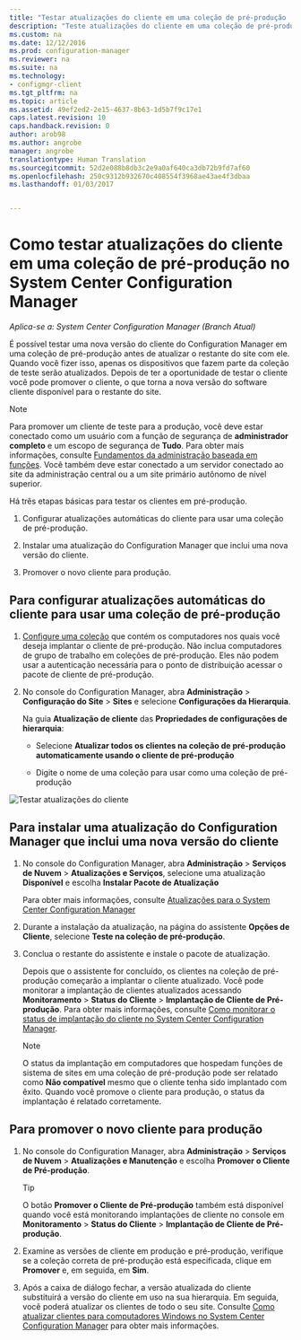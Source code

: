```yaml
---
title: "Testar atualizações do cliente em uma coleção de pré-produção | Microsoft Docs"
description: "Teste atualizações do cliente em uma coleção de pré-produção no System Center Configuration Manager."
ms.custom: na
ms.date: 12/12/2016
ms.prod: configuration-manager
ms.reviewer: na
ms.suite: na
ms.technology:
- configmgr-client
ms.tgt_pltfrm: na
ms.topic: article
ms.assetid: 49ef2ed2-2e15-4637-8b63-1d5b7f9c17e1
caps.latest.revision: 10
caps.handback.revision: 0
author: arob98
ms.author: angrobe
manager: angrobe
translationtype: Human Translation
ms.sourcegitcommit: 52d2e088b8db3c2e9a0af640ca3db72b9fd7af60
ms.openlocfilehash: 250c9312b932670c408554f3968ae43ae4f3dbaa
ms.lasthandoff: 01/03/2017


---
```

# <a name="how-to-test-client-upgrades-in-a-pre-production-collection-in-system-center-configuration-manager"></a>Como testar atualizações do cliente em uma coleção de pré-produção no System Center Configuration Manager

*Aplica-se a: System Center Configuration Manager (Branch Atual)*

É possível testar uma nova versão do cliente do Configuration Manager em uma coleção de pré-produção antes de atualizar o restante do site com ele.  Quando você fizer isso, apenas os dispositivos que fazem parte da coleção de teste serão atualizados. Depois de ter a oportunidade de testar o cliente você pode promover o cliente, o que torna a nova versão do software cliente disponível para o restante do site.

> [!NOTE]
> Para promover um cliente de teste para a produção, você deve estar conectado como um usuário com a função de segurança de **administrador completo** e um escopo de segurança de **Tudo**. Para obter mais informações, consulte [Fundamentos da administração baseada em funções](/sccm/core/understand/fundamentals-of-role-based-administration). Você também deve estar conectado a um servidor conectado ao site da administração central ou a um site primário autônomo de nível superior.

 Há três etapas básicas para testar os clientes em pré-produção.  

1.  Configurar atualizações automáticas do cliente para usar uma coleção de pré-produção.  

2.  Instalar uma atualização do Configuration Manager que inclui uma nova versão do cliente.  

3.  Promover o novo cliente para produção.  

##  <a name="to-configure-automatic-client-upgrades-to-use-a-pre-production-collection"></a>Para configurar atualizações automáticas do cliente para usar uma coleção de pré-produção  

1. [Configure uma coleção](..\collections\create-collections.md) que contém os computadores nos quais você deseja implantar o cliente de pré-produção. Não inclua computadores de grupo de trabalho em coleções de pré-produção. Eles não podem usar a autenticação necessária para o ponto de distribuição acessar o pacote de cliente de pré-produção.   

1.  No console do Configuration Manager, abra **Administração** > **Configuração do Site** > **Sites** e selecione **Configurações da Hierarquia**.  

     Na guia **Atualização de cliente** das **Propriedades de configurações de hierarquia**:  

    -   Selecione **Atualizar todos os clientes na coleção de pré-produção automaticamente usando o cliente de pré-produção**  

    -   Digite o nome de uma coleção para usar como uma coleção de pré-produção  

![Testar atualizações do cliente](media/test-client-upgrades.png)


##  <a name="to-install-a-configuration-manager-update-that-includes-a-new-version-of-the-client"></a>Para instalar uma atualização do Configuration Manager que inclui uma nova versão do cliente  

1.  No console do Configuration Manager, abra **Administração** > **Serviços de Nuvem** > **Atualizações e Serviços**, selecione uma atualização **Disponível** e escolha **Instalar Pacote de Atualização**  

     Para obter mais informações, consulte [Atualizações para o System Center Configuration Manager](../../../../core/servers/manage/updates.md)  

2.  Durante a instalação da atualização, na página do assistente **Opções de Cliente**, selecione **Teste na coleção de pré-produção**.  

3.  Conclua o restante do assistente e instale o pacote de atualização.  

     Depois que o assistente for concluído, os clientes na coleção de pré-produção começarão a implantar o cliente atualizado. Você pode monitorar a implantação de clientes atualizados acessando **Monitoramento** > **Status do Cliente** > **Implantação de Cliente de Pré-produção**. Para obter mais informações, consulte [Como monitorar o status de implantação do cliente no System Center Configuration Manager](../../../../core/clients/deploy/monitor-client-deployment-status.md).

    > [!NOTE]
    > O status da implantação em computadores que hospedam funções de sistema de sites em uma coleção de pré-produção pode ser relatado como **Não compatível** mesmo que o cliente tenha sido implantado com êxito. Quando você promove o cliente para produção, o status da implantação é relatado corretamente.

##  <a name="to-promote-the-new-client-to-production"></a>Para promover o novo cliente para produção  

1.  No console do Configuration Manager, abra **Administração** > **Serviços de Nuvem** > **Atualizações e Manutenção** e escolha **Promover o Cliente de Pré-produção**.

    > [!TIP]
    > O botão **Promover o Cliente de Pré-produção** também está disponível quando você está monitorando implantações de cliente no console em **Monitoramento** > **Status do Cliente** > **Implantação de Cliente de Pré-produção**.

2.  Examine as versões de cliente em produção e pré-produção, verifique se a coleção correta de pré-produção está especificada, clique em **Promover** e, em seguida, em **Sim**.  

3.  Após a caixa de diálogo fechar, a versão atualizada do cliente substituirá a versão do cliente em uso na sua hierarquia. Em seguida, você poderá atualizar os clientes de todo o seu site. Consulte [Como atualizar clientes para computadores Windows no System Center Configuration Manager](../../../../core/clients/manage/upgrade/upgrade-clients-for-windows-computers.md) para obter mais informações.  

